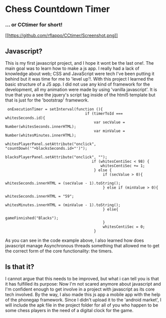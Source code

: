 # Chess Countdown Timer
### ... or CCtimer for short!
[[https://github.com/rflappo/CCtimer/Screenshot.png]]
## Javascript?
This is my first javascript project, and I hope it wont be the last one!.
The main goal was to learn how to make a js app. I really had a lack of knowledge about web; CSS and JavaScript were tech I've been putting it behind but it was time for me to 'level up'!.
With this project I learned the basic structure of a JS app. I did not use any kind of framework for the development, all my animation were made by using 'vanilla javascript'. It is true that you a see the jquery's script tag inside of the html5 template but that is just for the 'bootstrap' framework.
```
 onExecutionTimer = setInterval(function (){
                                    if (timerToId === whitesSeconds.id){
	                                    var secValue = Number(whitesSeconds.innerHTML);
                                        var minValue = Number(whitesMinutes.innerHTML);
                                        whitesPlayerPanel.setAttribute("onclick", "countDown('"+blacksSeconds.id+"')");
                                        blacksPlayerPanel.setAttribute("onclick", "");
                                       if (whitesCentiSec < 98) {
                                           whitesCentiSec += 1;
                                        } else {
                                            if (secValue > 0){
                                                whitesSeconds.innerHTML = (secValue - 1).toString();
                                            } else if (minValue > 0){
                                                whitesSeconds.innerHTML = "59";
                                                whitesMinutes.innerHTML = (minValue - 1).toString();
                                            } else{
                                                gameFinnished("Blacks");
                                            }
                                            whitesCentiSec = 0;
                                        }

```
As you can see in the code example above, I also learned how does javascript manage Asynchronous threads something that allowed me to get the correct form of the core functionality: the timers.

## Is that it?
I cannot argue that this needs to be improved, but what i can tell you is that it has fulfilled its purpose: Now I'm not scared anymore about javascript and I'm confident enough to get involve in a project with javascript as its core tech involved.
By the way, I also made this js app a mobile app with the help of the phonegap framework. Since I didn't upload it to the 'android market', I will include the apk file in the project folder for all of you who happen to be some chess players in the need of a digital clock for the game.